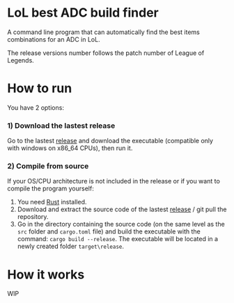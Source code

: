 # LoL best ADC build finder
A command line program that can automatically find the best items combinations for an ADC in LoL.

The release versions number follows the patch number of League of Legends.

# How to run
You have 2 options:

### 1) Download the lastest release
Go to the lastest [release](https://github.com/trimix3d/lol_best_adc_build_finder/releases) and download the executable (compatible only with windows on x86_64 CPUs), then run it.

### 2) Compile from source
If your OS/CPU architecture is not included in the release or if you want to compile the program yourself:
1. You need [Rust](https://www.rust-lang.org/tools/install) installed.
2. Download and extract the source code of the lastest [release](https://github.com/trimix3d/lol_best_adc_build_finder/releases) / git pull the repository.
3. Go in the directory containing the source code (on the same level as the `src` folder and `cargo.toml` file) and build the executable with the command: ```cargo build --release```. The executable will be located in a newly created folder `target\release`.

# How it works
WIP